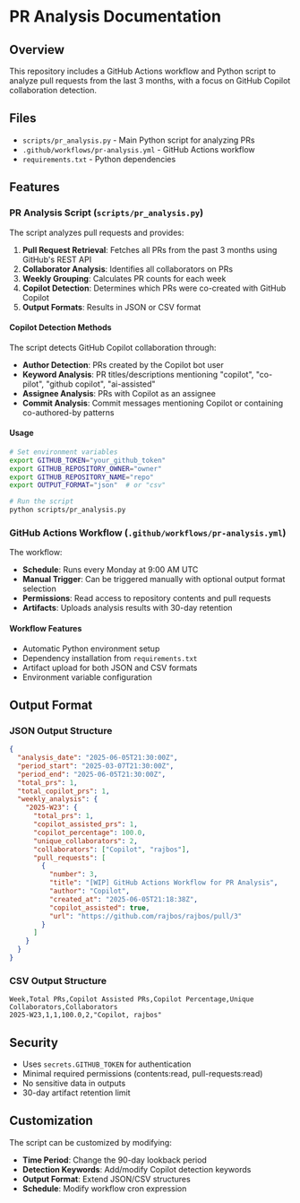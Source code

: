 # PR Analysis Documentation

## Overview

This repository includes a GitHub Actions workflow and Python script to analyze pull requests from the last 3 months, with a focus on GitHub Copilot collaboration detection.

## Files

- `scripts/pr_analysis.py` - Main Python script for analyzing PRs
- `.github/workflows/pr-analysis.yml` - GitHub Actions workflow
- `requirements.txt` - Python dependencies

## Features

### PR Analysis Script (`scripts/pr_analysis.py`)

The script analyzes pull requests and provides:

1. **Pull Request Retrieval**: Fetches all PRs from the past 3 months using GitHub's REST API
2. **Collaborator Analysis**: Identifies all collaborators on PRs
3. **Weekly Grouping**: Calculates PR counts for each week
4. **Copilot Detection**: Determines which PRs were co-created with GitHub Copilot
5. **Output Formats**: Results in JSON or CSV format

#### Copilot Detection Methods

The script detects GitHub Copilot collaboration through:

- **Author Detection**: PRs created by the Copilot bot user
- **Keyword Analysis**: PR titles/descriptions mentioning "copilot", "co-pilot", "github copilot", "ai-assisted"
- **Assignee Analysis**: PRs with Copilot as an assignee
- **Commit Analysis**: Commit messages mentioning Copilot or containing co-authored-by patterns

#### Usage

```bash
# Set environment variables
export GITHUB_TOKEN="your_github_token"
export GITHUB_REPOSITORY_OWNER="owner"
export GITHUB_REPOSITORY_NAME="repo"
export OUTPUT_FORMAT="json"  # or "csv"

# Run the script
python scripts/pr_analysis.py
```

### GitHub Actions Workflow (`.github/workflows/pr-analysis.yml`)

The workflow:

- **Schedule**: Runs every Monday at 9:00 AM UTC
- **Manual Trigger**: Can be triggered manually with optional output format selection
- **Permissions**: Read access to repository contents and pull requests
- **Artifacts**: Uploads analysis results with 30-day retention

#### Workflow Features

- Automatic Python environment setup
- Dependency installation from `requirements.txt`
- Artifact upload for both JSON and CSV formats
- Environment variable configuration

## Output Format

### JSON Output Structure

```json
{
  "analysis_date": "2025-06-05T21:30:00Z",
  "period_start": "2025-03-07T21:30:00Z",
  "period_end": "2025-06-05T21:30:00Z",
  "total_prs": 1,
  "total_copilot_prs": 1,
  "weekly_analysis": {
    "2025-W23": {
      "total_prs": 1,
      "copilot_assisted_prs": 1,
      "copilot_percentage": 100.0,
      "unique_collaborators": 2,
      "collaborators": ["Copilot", "rajbos"],
      "pull_requests": [
        {
          "number": 3,
          "title": "[WIP] GitHub Actions Workflow for PR Analysis",
          "author": "Copilot",
          "created_at": "2025-06-05T21:18:38Z",
          "copilot_assisted": true,
          "url": "https://github.com/rajbos/rajbos/pull/3"
        }
      ]
    }
  }
}
```

### CSV Output Structure

```csv
Week,Total PRs,Copilot Assisted PRs,Copilot Percentage,Unique Collaborators,Collaborators
2025-W23,1,1,100.0,2,"Copilot, rajbos"
```

## Security

- Uses `secrets.GITHUB_TOKEN` for authentication
- Minimal required permissions (contents:read, pull-requests:read)
- No sensitive data in outputs
- 30-day artifact retention limit

## Customization

The script can be customized by modifying:

- **Time Period**: Change the 90-day lookback period
- **Detection Keywords**: Add/modify Copilot detection keywords
- **Output Format**: Extend JSON/CSV structures
- **Schedule**: Modify workflow cron expression